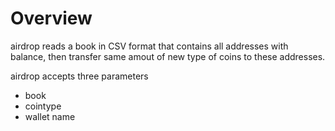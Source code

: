 # Overview

airdrop reads a book in CSV format that contains all addresses with balance, then transfer same amout of new type of coins to these addresses. 

airdrop accepts three parameters 
- book
- cointype 
- wallet name
